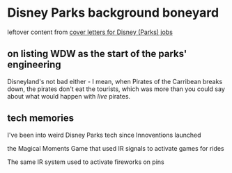 # Disney Parks background boneyard

leftover content from [cover letters for Disney (Parks) jobs](7k0cp-skb5r-k788a-egy0s-xpzez)

## on listing WDW as the start of the parks' engineering

Disneyland's not bad either - I mean, when Pirates of the Carribean breaks down, the pirates don't eat the tourists, which was more than you could say about what would happen with *live* pirates.

## tech memories

I've been into weird Disney Parks tech since Innoventions launched

the Magical Moments Game that used IR signals to activate games for rides

The same IR system used to activate fireworks on pins
